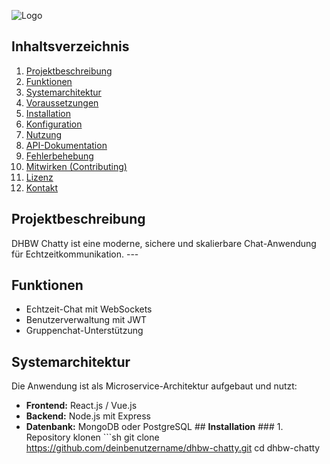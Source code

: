 

![Logo](https://cdn.discordapp.com/attachments/1286389716551467008/1352599651718660167/ReadMeLogo.png?ex=67de9a17&is=67dd4897&hm=5981e3842374e2746a6af02917ebc2ec0b2f29e8624177fc161e42690863b8a9&)


 ## **Inhaltsverzeichnis**
  1. [Projektbeschreibung](#projektbeschreibung) 
  2. [Funktionen](#funktionen) 
  3. [Systemarchitektur](#systemarchitektur) 
  4. [Voraussetzungen](#voraussetzungen) 
  5. [Installation](#installation) 
  6. [Konfiguration](#konfiguration) 
  7. [Nutzung](#nutzung) 
  8. [API-Dokumentation](#api-dokumentation) 
  9. [Fehlerbehebung](#fehlerbehebung) 
  10. [Mitwirken (Contributing)](#mitwirken-contributing) 
  11. [Lizenz](#lizenz) 
12. [Kontakt](#kontakt)  
  ## **Projektbeschreibung** 
  DHBW Chatty ist eine moderne, sichere und skalierbare Chat-Anwendung für Echtzeitkommunikation. --- 
  ## **Funktionen**  
  - Echtzeit-Chat mit WebSockets 
  - Benutzerverwaltung mit JWT 
  - Gruppenchat-Unterstützung 
   ## **Systemarchitektur** 
   Die Anwendung ist als Microservice-Architektur aufgebaut und nutzt: 
   - **Frontend:** React.js / Vue.js 
   - **Backend:** Node.js mit Express 
   - **Datenbank:** MongoDB oder PostgreSQL 
    ## **Installation** ### 
    1. Repository klonen ```sh git clone https://github.com/deinbenutzername/dhbw-chatty.git cd dhbw-chatty
